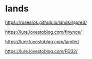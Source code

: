 # lands


https://rosesros.github.io/lands/@pre3/

https://lure.lovestoblog.com/finynce/

https://lure.lovestoblog.com/lander/

https://lure.lovestoblog.com/FD32/
